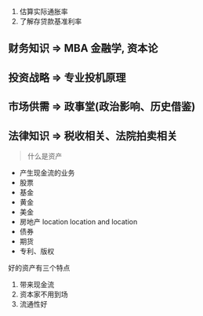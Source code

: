 1. 估算实际通胀率
2. 了解存贷款基准利率

## 财务知识 => MBA 金融学, 资本论
## 投资战略 => 专业投机原理
## 市场供需 => 政事堂(政治影响、历史借鉴)
## 法律知识 => 税收相关、法院拍卖相关

> 什么是资产

+ 产生现金流的业务
+ 股票
+ 基金
+ 黄金
+ 美金
+ 房地产 location location and location
+ 债券
+ 期货
+ 专利、版权

好的资产有三个特点

1. 带来现金流
2. 资本家不用到场
3. 流通性好